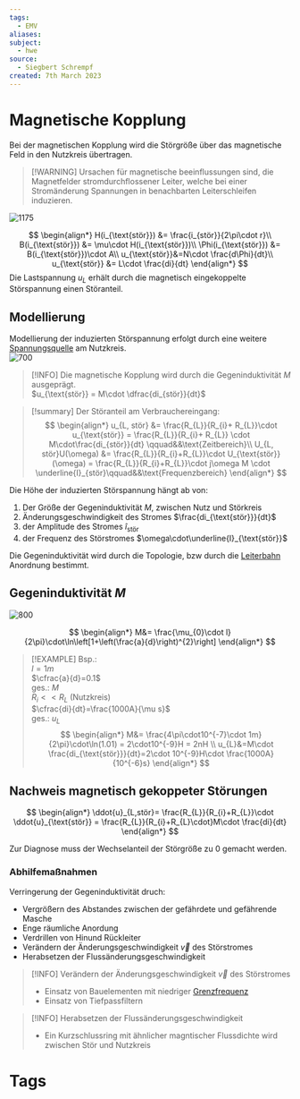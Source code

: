 ```yaml
---
tags:
  - EMV
aliases: 
subject:
  - hwe
source:
  - Siegbert Schrempf
created: 7th March 2023
---
```


# Magnetische Kopplung

Bei der magnetischen Kopplung wird die Störgröße über das magnetische Feld in den Nutzkreis übertragen.

> [!WARNING] Ursachen für magnetische beeinflussungen sind, die Magnetfelder stromdurchflossener Leiter, welche bei einer Stromänderung Spannungen in benachbarten Leiterschleifen induzieren.

![1175](assets/magn_kopplung.png)

$$
\begin{align*}
H(i_{\text{stör}}) &= \frac{i_{stör}}{2\pi\cdot r}\\
B(i_{\text{stör}}) &= \mu\cdot H(i_{\text{stör}})\\
\Phi(i_{\text{stör}}) &= B(i_{\text{stör}})\cdot A\\
u_{\text{stör}}&=N\cdot \frac{d\Phi}{dt}\\
u_{\text{stör}} &= L\cdot \frac{di}{dt}
\end{align*}
$$
Die Lastspannung $u_{L}$ erhält durch die magnetisch eingekoppelte Störspannung einen Störanteil.

## Modellierung

Modellierung der induzierten Störspannung erfolgt durch eine weitere [Spannungsquelle](../Elektrotechnik/elektrische%20Spannung.md) am Nutzkreis.  
![700](assets/magn_koppl_modell.png)

> [!INFO] Die magnetische Kopplung wird durch die Gegeninduktivität $M$ ausgeprägt.  
> $u_{\text{stör}} = M\cdot \dfrac{di_{stör}}{dt}$

> [!summary] Der Störanteil am Verbrauchereingang: 
> $$
> \begin{align*}
> u_{L, stör} &= \frac{R_{L}}{R_{i}+ R_{L}}\cdot u_{\text{stör}} = \frac{R_{L}}{R_{i}+ R_{L}} \cdot M\cdot\frac{di_{stör}}{dt} \qquad&&\text{Zeitbereich}\\
> U_{L, stör}U(\omega) &= \frac{R_{L}}{R_{i}+R_{L}}\cdot U_{\text{stör}} (\omega) = \frac{R_{L}}{R_{i}+R_{L}}\cdot j\omega M \cdot \underline{I}_{stör}\qquad&&\text{Frequenzbereich}
> \end{align*}
> $$

Die Höhe der induzierten Störspannung hängt ab von:
1. Der Größe der Gegeninduktivität $M$, zwischen Nutz und Störkreis
2. Änderungsgeschwindigkeit des Stromes $\frac{di_{\text{stör}}}{dt}$
3. der Amplitude des Stromes $\hat{i}_{\text{stör}}$
4. der Frequenz des Störstromes $\omega\cdot\underline{I}_{\text{stör}}$

Die Gegeninduktivität wird durch die Topologie, bzw durch die [Leiterbahn](../HF-Technik/Leitungstheorie.md) Anordnung bestimmt.

## Gegeninduktivität $M$

![800](assets/gegenindu.png)

$$
\begin{align*}
M&= \frac{\mu_{0}\cdot l}{2\pi}\cdot\ln\left[1+\left(\frac{a}{d}\right)^{2}\right]
\end{align*}
$$

>[!EXAMPLE] Bsp.:  
>$l=1m$  
>$\cfrac{a}{d}=0.1$  
> ges.: $M$  
> $R_{i}<<R_{L}$ (Nutzkreis)  
> $\cfrac{di}{dt}=\frac{1000A}{\mu s}$  
> ges.: $u_{L}$
> $$
> \begin{align*}
> M&= \frac{4\pi\cdot10^{-7}\cdot 1m}{2\pi}\cdot\ln(1.01) = 2\cdot10^{-9}H = 2nH \\
> u_{L}&=M\cdot \frac{di_{\text{stör}}}{dt}=2\cdot 10^{-9}H\cdot \frac{1000A}{10^{-6}s}
> \end{align*}
> $$

## Nachweis magnetisch gekoppeter Störungen

$$
\begin{align*}
\ddot{u}_{L,stör}= \frac{R_{L}}{R_{i}+R_{L}}\cdot \ddot{u}_{\text{stör}} = \frac{R_{L}}{R_{i}+R_{L}\cdot}M\cdot \frac{di}{dt}
\end{align*}
$$

Zur Diagnose muss der Wechselanteil der Störgröße zu $0$ gemacht werden.

### Abhilfemaßnahmen

Verringerung der Gegeninduktivität druch:
- Vergrößern des Abstandes zwischen der gefährdete und gefährende Masche
- Enge räumliche Anordung 
- Verdrillen von Hinund Rückleiter
- Verändern der Änderungsgeschwindigkeit $\vec{v}$ des Störstromes
- Herabsetzen der Flussänderungsgeschwindigkeit 

> [!INFO] Verändern der Änderungsgeschwindigkeit $\vec{v}$ des Störstromes
> - Einsatz von Bauelementen mit niedriger [Grenzfrequenz](Grenzfrequenz.md)
> - Einsatz von Tiefpassfiltern

> [!INFO] Herabsetzen der Flussänderungsgeschwindigkeit 
> - Ein Kurzschlussring mit ähnlicher magntischer Flussdichte wird zwischen Stör und Nutzkreis 

# Tags

[](../Elektrotechnik/magnetisches%20Feld.md#Magnetische%20Grundgrößen)
